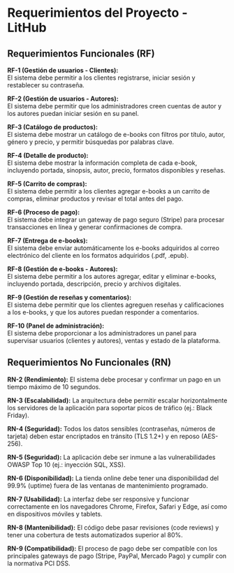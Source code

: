 # Requerimientos del Proyecto - LitHub

## Requerimientos Funcionales (RF)

**RF-1 (Gestión de usuarios - Clientes):**  
El sistema debe permitir a los clientes registrarse, iniciar sesión y restablecer su contraseña.

**RF-2 (Gestión de usuarios - Autores):**  
El sistema debe permitir que los administradores creen cuentas de autor y los autores puedan iniciar sesión en su panel.

**RF-3 (Catálogo de productos):**  
El sistema debe mostrar un catálogo de e-books con filtros por título, autor, género y precio, y permitir búsquedas por palabras clave.

**RF-4 (Detalle de producto):**  
El sistema debe mostrar la información completa de cada e-book, incluyendo portada, sinopsis, autor, precio, formatos disponibles y reseñas.

**RF-5 (Carrito de compras):**  
El sistema debe permitir a los clientes agregar e-books a un carrito de compras, eliminar productos y revisar el total antes del pago.

**RF-6 (Proceso de pago):**  
El sistema debe integrar un gateway de pago seguro (Stripe) para procesar transacciones en línea y generar confirmaciones de compra.

**RF-7 (Entrega de e-books):**  
El sistema debe enviar automáticamente los e-books adquiridos al correo electrónico del cliente en los formatos adquiridos (.pdf, .epub).

**RF-8 (Gestión de e-books - Autores):**  
El sistema debe permitir a los autores agregar, editar y eliminar e-books, incluyendo portada, descripción, precio y archivos digitales.

**RF-9 (Gestión de reseñas y comentarios):**  
El sistema debe permitir que los clientes agreguen reseñas y calificaciones a los e-books, y que los autores puedan responder a comentarios.

**RF-10 (Panel de administración):**  
El sistema debe proporcionar a los administradores un panel para supervisar usuarios (clientes y autores), ventas y estado de la plataforma.

## Requerimientos No Funcionales (RN)

**RN-2 (Rendimiento):** El sistema debe procesar y confirmar un pago en un tiempo máximo de 10 segundos.

**RN-3 (Escalabilidad):** La arquitectura debe permitir escalar horizontalmente los servidores de la aplicación para soportar picos de tráfico (ej.: Black Friday).

**RN-4 (Seguridad):** Todos los datos sensibles (contraseñas, números de tarjeta) deben estar encriptados en tránsito (TLS 1.2+) y en reposo (AES-256).

**RN-5 (Seguridad):** La aplicación debe ser inmune a las vulnerabilidades OWASP Top 10 (ej.: inyección SQL, XSS).

**RN-6 (Disponibilidad):** La tienda online debe tener una disponibilidad del 99.9% (uptime) fuera de las ventanas de mantenimiento programado.

**RN-7 (Usabilidad):** La interfaz debe ser responsive y funcionar correctamente en los navegadores Chrome, Firefox, Safari y Edge, así como en dispositivos móviles y tablets.

**RN-8 (Mantenibilidad):** El código debe pasar revisiones (code reviews) y tener una cobertura de tests automatizados superior al 80%.

**RN-9 (Compatibilidad):** El proceso de pago debe ser compatible con los principales gateways de pago (Stripe, PayPal, Mercado Pago) y cumplir con la normativa PCI DSS.
